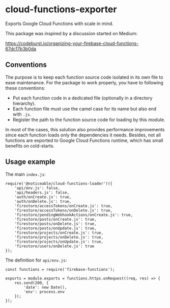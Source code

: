 # cloud-functions-exporter

Exports Google Cloud Functions with scale in mind.

This package was inspired by a discussion started on Medium:

https://codeburst.io/organizing-your-firebase-cloud-functions-67dc17b3b0da

## Conventions

The purpose is to keep each function source code isolated in its own file to 
ease maintenance. For the package to work properly, you have to following these 
conventions:
 
  - Put each function code in a dedicated file (optionally in a directory hierarchy).
  - Each function file must use the camel case for its name but also end with `.js`.
  - Register the path to the function source code for loading by this module.
 
In most of the cases, this solution also provides performance improvements since 
each function loads only the dependencies it needs.
Besides, not all functions are exported to Google Cloud Functions runtime, which has
small benefits on cold-starts.

## Usage example

The main `index.js`:

```
require('@noticeable/cloud-functions-loader')({
    'api/env.js': false,
    'api/headers.js': false,
    'auth/onCreate.js': true,
    'auth/onDelete.js': true,
    'firestore/accessTokens/onCreate.js': true,
    'firestore/accessTokens/onDelete.js': true,
    'firestore/pendingWebhookActions/onCreate.js': true,
    'firestore/posts/onCreate.js': true,
    'firestore/posts/onDelete.js': true,
    'firestore/posts/onUpdate.js': true,
    'firestore/projects/onCreate.js': true,
    'firestore/projects/onDelete.js': true,
    'firestore/projects/onUpdate.js': true,
    'firestore/users/onDelete.js': true
});
```

The definition for `api/env.js`:

```
const functions = require('firebase-functions');

exports = module.exports = functions.https.onRequest((req, res) => {
    res.send(200, {
        'date': new Date(),
        'env': process.env
    });
});
```

